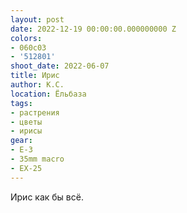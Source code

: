 ```yaml
---
layout: post
date: 2022-12-19 00:00:00.000000000 Z
colors:
- 060c03
- '512801'
shoot_date: 2022-06-07
title: Ирис
author: К.С.
location: Ёльбаза
tags:
- растрения
- цветы
- ирисы
gear:
- E-3
- 35mm macro
- EX-25
---
```

Ирис как бы всё.

